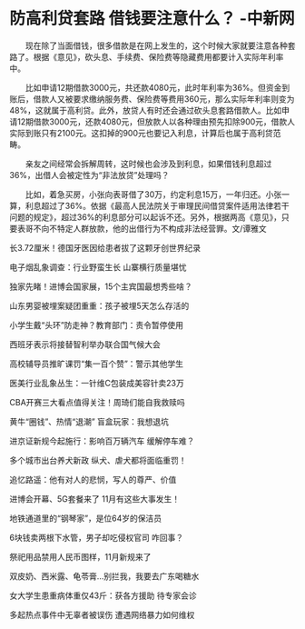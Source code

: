 # 防高利贷套路 借钱要注意什么？ -中新网

　　现在除了当面借钱，很多借款是在网上发生的，这个时候大家就要注意各种套路了。根据《意见》，砍头息、手续费、保险费等隐藏费用都要计入实际年利率中。

　　比如申请12期借款3000元，共还款4080元，此时年利率为36%。但资金到账后，借款人又被要求缴纳服务费、保险费等费用360元，那么实际年利率则变为48%，这就属于高利贷。此外，放贷人有时还会通过砍头息套路借款人。比如申请12期借款3000元，还款4080元，但放款人以各种理由预先扣除900元，借款人实际到账只有2100元。这扣掉的900元也要记入利息，计算后也属于高利贷范畴。

　　亲友之间经常会拆解周转，这时候也会涉及到利息，如果借钱利息超过36%，出借人会被定性为“非法放贷”处理吗？

　　比如，着急买房，小张向表哥借了30万，约定利息15万，一年归还。小张一算，利息超过了36%。依据《最高人民法院关于审理民间借贷案件适用法律若干问题的规定》，超过36%的利息部分可以起诉不还。另外，根据两高《意见》，只要表哥不向不特定人群放款，他的出借行为不构成非法经营罪。文/谭雅文

长3.72厘米！德国牙医因给患者拔了这颗牙创世界纪录

电子烟乱象调查：行业野蛮生长 山寨横行质量堪忧

独家先睹！进博会国家展，15个主宾国最想秀些啥？  

山东男婴被埋案疑团重重：孩子被埋5天怎么存活的

小学生戴“头环”防走神？教育部门：责令暂停使用

西班牙表示将接替智利举办联合国气候大会

高校辅导员推旷课罚“集一百个赞”：警示其他学生

医美行业乱象丛生：一针维C包装成美容针卖23万

CBA开赛三大看点值得关注！周琦们能自我救赎吗

黄牛“圈钱”、热情“退潮” 盲盒玩家：我想退坑

进京证新规今起施行：影响百万辆汽车 缓解停车难？

多个城市出台养犬新政 纵犬、虐犬都将面临重罚！

追忆路遥：他有对人的悲悯，写人的尊严、价值

进博会开幕、5G套餐来了 11月有这些大事发生！

地铁通道里的“钢琴家”，是位64岁的保洁员

6块钱卖两根下水管，男子却吃侵权官司 咋回事？

祭祀用品禁用人民币图样，11月新规来了

双皮奶、西米露、龟苓膏…别拦我，我要去广东喝糖水

女大学生患重病体重仅43斤：获各方援助 待专家会诊

多起热点事件中无辜者被误伤 遭遇网络暴力如何维权
